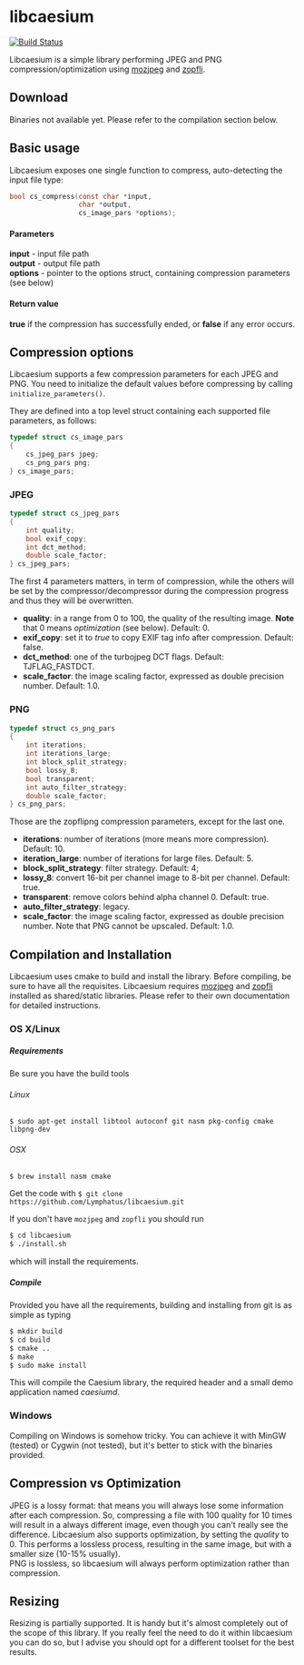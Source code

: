 # libcaesium
[![Build Status](https://travis-ci.org/Lymphatus/libcaesium.svg?branch=master)](https://travis-ci.org/Lymphatus/libcaesium)  

Libcaesium is a simple library performing JPEG and PNG compression/optimization using [mozjpeg](https://github.com/mozilla/mozjpeg) and [zopfli](https://github.com/google/zopfli).

## Download
Binaries not available yet. Please refer to the compilation section below.

## Basic usage

Libcaesium exposes one single function to compress, auto-detecting the input file type:
```C
bool cs_compress(const char *input,
                 char *output,
                 cs_image_pars *options);
```
#### Parameters
**input** - input file path  
**output** - output file path  
**options** - pointer to the options struct, containing compression parameters (see below)  

#### Return value
**true** if the compression has successfully ended, or **false** if any error occurs.

## Compression options
Libcaesium supports a few compression parameters for each JPEG and PNG.
You need to initialize the default values before compressing by calling `initialize_parameters()`.  

They are defined into a top level struct containing each supported file parameters, as follows:
```C
typedef struct cs_image_pars
{
	cs_jpeg_pars jpeg;
	cs_png_pars png;
} cs_image_pars;
```
### JPEG
```C
typedef struct cs_jpeg_pars
{
	int quality;
	bool exif_copy;
	int dct_method;
	double scale_factor;
} cs_jpeg_pars;
```
The first 4 parameters matters, in term of compression, while the others will be set by the compressor/decompressor
during the compression progress and thus they will be overwritten.
- **quality**: in a range from 0 to 100, the quality of the resulting image. **Note** that 0 means _optimization_ (see below). Default: 0.
- **exif_copy**: set it to _true_ to copy EXIF tag info after compression. Default: false.
- **dct_method**: one of the turbojpeg DCT flags. Default: TJFLAG_FASTDCT.
- **scale_factor**: the image scaling factor, expressed as double precision number. Default: 1.0.

### PNG
```C
typedef struct cs_png_pars
{
	int iterations;
	int iterations_large;
	int block_split_strategy;
	bool lossy_8;
	bool transparent;
	int auto_filter_strategy;
	double scale_factor;
} cs_png_pars;
```
Those are the zopflipng compression parameters, except for the last one.
- **iterations**: number of iterations (more means more compression). Default: 10.
- **iteration_large**: number of iterations for large files. Default: 5.
- **block_split_strategy**: filter strategy. Default: 4;
- **lossy_8**: convert 16-bit per channel image to 8-bit per channel. Default: true.
- **transparent**: remove colors behind alpha channel 0. Default: true.
- **auto_filter_strategy**: legacy.
- **scale_factor**: the image scaling factor, expressed as double precision number. Note that PNG cannot be upscaled. Default: 1.0.


## Compilation and Installation
Libcaesium uses cmake to build and install the library. Before compiling, be sure to have all the requisites.
Libcaesium requires [mozjpeg](https://github.com/mozilla/mozjpeg) and [zopfli](https://github.com/google/zopfli) installed as shared/static libraries.
Please refer to their own documentation for detailed instructions.

### OS X/Linux
##### Requirements
Be sure you have the build tools
###### Linux
`$ sudo apt-get install libtool autoconf git nasm pkg-config cmake libpng-dev`

###### OSX
`$ brew install nasm cmake`

Get the code with
`$ git clone https://github.com/Lymphatus/libcaesium.git`

If you don't have `mozjpeg` and `zopfli` you should run
```bash
$ cd libcaesium
$ ./install.sh
```
which will install the requirements.

##### Compile
Provided you have all the requirements, building and installing from git is as simple as typing
```bash
$ mkdir build
$ cd build
$ cmake ..
$ make
$ sudo make install
```
This will compile the Caesium library, the required header and a small demo application named _caesiumd_.

### Windows
Compiling on Windows is somehow tricky. You can achieve it with MinGW (tested) or Cygwin (not tested), but it's better to stick with the binaries provided.

## Compression vs Optimization
JPEG is a lossy format: that means you will always lose some information after each compression. So, compressing a file with
100 quality for 10 times will result in a always different image, even though you can't really see the difference.
Libcaesium also supports optimization, by setting the _quality_ to 0. This performs a lossless process, resulting in the same image,
but with a smaller size (10-15% usually).  
PNG is lossless, so libcaesium will always perform optimization rather than compression.

## Resizing
Resizing is partially supported. It is handy but it's almost completely out of the scope of this library.
If you really feel the need to do it within libcaesium you can do so, but I advise you should opt for a different toolset for the best results.